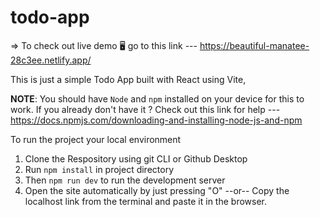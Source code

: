 # todo-app

=> To check out live demo 🖥️ go to this link --- https://beautiful-manatee-28c3ee.netlify.app/

This is just a simple Todo App built with React using Vite,

**NOTE**: You should have `Node` and `npm` installed on your device for this to work.
      If you already don't have it ? Check out this link for help --- https://docs.npmjs.com/downloading-and-installing-node-js-and-npm
      
To run the project your local environment

1. Clone the Respository using git CLI or Github Desktop
2. Run `npm install` in project directory
3. Then `npm run dev` to run the development server
4. Open the site automatically by just pressing "O" 
                      --or--
   Copy the localhost link from the terminal and paste it in the browser.
